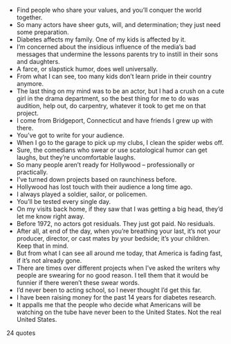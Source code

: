  - Find people who share your values, and you’ll conquer the world together.
 - So many actors have sheer guts, will, and determination; they just need some preparation.
 - Diabetes affects my family. One of my kids is affected by it.
 - I’m concerned about the insidious influence of the media’s bad messages that undermine the lessons parents try to instill in their sons and daughters.
 - A farce, or slapstick humor, does well universally.
 - From what I can see, too many kids don’t learn pride in their country anymore.
 - The last thing on my mind was to be an actor, but I had a crush on a cute girl in the drama department, so the best thing for me to do was audition, help out, do carpentry, whatever it took to get me on that project.
 - I come from Bridgeport, Connecticut and have friends I grew up with there.
 - You’ve got to write for your audience.
 - When I go to the garage to pick up my clubs, I clean the spider webs off.
 - Sure, the comedians who swear or use scatological humor can get laughs, but they’re uncomfortable laughs.
 - So many people aren’t ready for Hollywood – professionally or practically.
 - I’ve turned down projects based on raunchiness before.
 - Hollywood has lost touch with their audience a long time ago.
 - I always played a soldier, sailor, or policemen.
 - You’ll be tested every single day.
 - On my visits back home, if they saw that I was getting a big head, they’d let me know right away.
 - Before 1972, no actors got residuals. They just got paid. No residuals.
 - After all, at end of the day, when you’re breathing your last, it’s not your producer, director, or cast mates by your bedside; it’s your children. Keep that in mind.
 - But from what I can see all around me today, that America is fading fast, if it’s not already gone.
 - There are times over different projects when I’ve asked the writers why people are swearing for no good reason. I tell them that it would be funnier if there weren’t these swear words.
 - I’d never been to acting school, so I never thought I’d get this far.
 - I have been raising money for the past 14 years for diabetes research.
 - It appalls me that the people who decide what Americans will be watching on the tube have never been to the United States. Not the real United States.

24 quotes